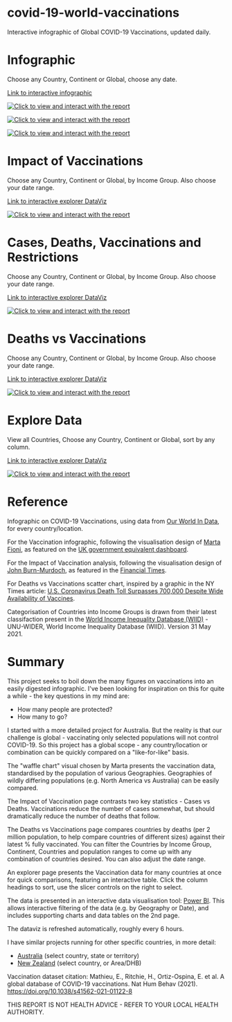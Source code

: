 # covid-19-world-vaccinations
Interactive infographic of Global COVID-19 Vaccinations, updated daily.

# Infographic
Choose any Country, Continent or Global, choose any date.

[Link to interactive infographic](https://app.powerbi.com/view?r=eyJrIjoiYjg2YWVhMzQtNzM1NC00OTRiLWI1OWMtNmMzYzViMTFjN2ZjIiwidCI6ImRjMWYwNGY1LWMxZTUtNDQyOS1hODEyLTU3OTNiZTQ1YmY5ZCIsImMiOjEwfQ%3D%3D)

[![Click to view and interact with the report](https://github.com/Mike-Honey/covid-19-world-vaccinations/raw/main/covid-19-world-vaccinations-Global.png)](https://app.powerbi.com/view?r=eyJrIjoiYjg2YWVhMzQtNzM1NC00OTRiLWI1OWMtNmMzYzViMTFjN2ZjIiwidCI6ImRjMWYwNGY1LWMxZTUtNDQyOS1hODEyLTU3OTNiZTQ1YmY5ZCIsImMiOjEwfQ%3D%3D)

[![Click to view and interact with the report](https://github.com/Mike-Honey/covid-19-world-vaccinations/raw/main/covid-19-world-vaccinations-South%20America.png)](https://app.powerbi.com/view?r=eyJrIjoiYjg2YWVhMzQtNzM1NC00OTRiLWI1OWMtNmMzYzViMTFjN2ZjIiwidCI6ImRjMWYwNGY1LWMxZTUtNDQyOS1hODEyLTU3OTNiZTQ1YmY5ZCIsImMiOjEwfQ%3D%3D)

[![Click to view and interact with the report](https://github.com/Mike-Honey/covid-19-world-vaccinations/raw/main/covid-19-world-vaccinations-Australia.png)](https://app.powerbi.com/view?r=eyJrIjoiYjg2YWVhMzQtNzM1NC00OTRiLWI1OWMtNmMzYzViMTFjN2ZjIiwidCI6ImRjMWYwNGY1LWMxZTUtNDQyOS1hODEyLTU3OTNiZTQ1YmY5ZCIsImMiOjEwfQ%3D%3D)


# Impact of Vaccinations
Choose any Country, Continent or Global, by Income Group. Also choose your date range.

[Link to interactive explorer DataViz](https://app.powerbi.com/view?r=eyJrIjoiYjg2YWVhMzQtNzM1NC00OTRiLWI1OWMtNmMzYzViMTFjN2ZjIiwidCI6ImRjMWYwNGY1LWMxZTUtNDQyOS1hODEyLTU3OTNiZTQ1YmY5ZCIsImMiOjEwfQ%3D%3D&pageName=ReportSectiondf9745082dd660d03688)

[![Click to view and interact with the report](https://github.com/Mike-Honey/covid-19-world-vaccinations/raw/main/covid-19-world-vaccinations-Impact%20Global.png)](https://app.powerbi.com/view?r=eyJrIjoiYjg2YWVhMzQtNzM1NC00OTRiLWI1OWMtNmMzYzViMTFjN2ZjIiwidCI6ImRjMWYwNGY1LWMxZTUtNDQyOS1hODEyLTU3OTNiZTQ1YmY5ZCIsImMiOjEwfQ%3D%3D&pageName=ReportSectiondf9745082dd660d03688)

# Cases, Deaths, Vaccinations and Restrictions
Choose any Country, Continent or Global, by Income Group. Also choose your date range.

[Link to interactive explorer DataViz](https://app.powerbi.com/view?r=eyJrIjoiYjg2YWVhMzQtNzM1NC00OTRiLWI1OWMtNmMzYzViMTFjN2ZjIiwidCI6ImRjMWYwNGY1LWMxZTUtNDQyOS1hODEyLTU3OTNiZTQ1YmY5ZCIsImMiOjEwfQ%3D%3D&pageName=ReportSectionbf79f86a8d0483beed43)

[![Click to view and interact with the report](https://github.com/Mike-Honey/covid-19-world-vaccinations/raw/main/covid-19-world-vaccinations-CDVR%20Global.png)](https://app.powerbi.com/view?r=eyJrIjoiYjg2YWVhMzQtNzM1NC00OTRiLWI1OWMtNmMzYzViMTFjN2ZjIiwidCI6ImRjMWYwNGY1LWMxZTUtNDQyOS1hODEyLTU3OTNiZTQ1YmY5ZCIsImMiOjEwfQ%3D%3D&pageName=ReportSectionbf79f86a8d0483beed43)

# Deaths vs Vaccinations
Choose any Country, Continent or Global, by Income Group. Also choose your date range.

[Link to interactive explorer DataViz](https://app.powerbi.com/view?r=eyJrIjoiYjg2YWVhMzQtNzM1NC00OTRiLWI1OWMtNmMzYzViMTFjN2ZjIiwidCI6ImRjMWYwNGY1LWMxZTUtNDQyOS1hODEyLTU3OTNiZTQ1YmY5ZCIsImMiOjEwfQ%3D%3D&pageName=ReportSection9b733eb7d60e82cd6a40)

[![Click to view and interact with the report](https://github.com/Mike-Honey/covid-19-world-vaccinations/raw/main/covid-19-world-vaccinations-Deaths%20vs%20Global.png)](https://app.powerbi.com/view?r=eyJrIjoiYjg2YWVhMzQtNzM1NC00OTRiLWI1OWMtNmMzYzViMTFjN2ZjIiwidCI6ImRjMWYwNGY1LWMxZTUtNDQyOS1hODEyLTU3OTNiZTQ1YmY5ZCIsImMiOjEwfQ%3D%3D&pageName=ReportSection9b733eb7d60e82cd6a40)

# Explore Data
View all Countries, Choose any Country, Continent or Global, sort by any column.

[Link to interactive explorer DataViz](https://app.powerbi.com/view?r=eyJrIjoiYjg2YWVhMzQtNzM1NC00OTRiLWI1OWMtNmMzYzViMTFjN2ZjIiwidCI6ImRjMWYwNGY1LWMxZTUtNDQyOS1hODEyLTU3OTNiZTQ1YmY5ZCIsImMiOjEwfQ%3D%3D&pageName=ReportSection858f47ca5126865dfc57)

[![Click to view and interact with the report](https://github.com/Mike-Honey/covid-19-world-vaccinations/raw/main/covid-19-world-vaccinations-explore.png)](https://app.powerbi.com/view?r=eyJrIjoiYjg2YWVhMzQtNzM1NC00OTRiLWI1OWMtNmMzYzViMTFjN2ZjIiwidCI6ImRjMWYwNGY1LWMxZTUtNDQyOS1hODEyLTU3OTNiZTQ1YmY5ZCIsImMiOjEwfQ%3D%3D&pageName=ReportSection858f47ca5126865dfc57)


# Reference

Infographic on COVID-19 Vaccinations, using data from [Our World In Data](https://ourworldindata.org/), for every country/location. 

For the Vaccination infographic, following the visualisation design of [Marta Fioni](https://twitter.com/jburnmurdoch), as featured on the [UK government equivalent dashboard](https://coronavirus.data.gov.uk/).

For the Impact of Vaccination analysis, following the visualisation design of [John Burn-Murdoch](https://twitter.com/jburnmurdoch), as featured in the [Financial Times](https://www.ft.com/content/fa4f248a-a476-491d-a5ce-f128360e9f24).

For Deaths vs Vaccinations scatter chart, inspired by a graphic in the NY Times article: [U.S. Coronavirus Death Toll Surpasses 700,000 Despite Wide Availability of Vaccines](https://www.nytimes.com/2021/10/01/us/us-covid-deaths-700k.html).

Categorisation of Countries into Income Groups is drawn from their latest classifaction present in the [World Income Inequality Database (WIID)](https://www.wider.unu.edu/database/world-income-inequality-database-wiid) - UNU-WIDER, World Income Inequality Database (WIID). Version 31 May 2021.


# Summary

This project seeks to boil down the many figures on vaccinations into an easily digested infographic. I've been looking for inspiration on this for quite a while - the key questions in my mind are:
- How many people are protected?
- How many to go?

I started with a more detailed project for Australia. But the reality is that our challenge is global - vaccinating only selected populations will not control COVID-19. So this project has a global scope - any country/location or combination can be quickly compared on a "like-for-like" basis.

The "waffle chart" visual chosen by Marta presents the vaccination data, standardised by the population of various Geographies.  Geographies of wildly differing populations (e.g. North America vs Australia) can be easily compared.

The Impact of Vaccination page contrasts two key statistics - Cases vs Deaths. Vaccinations reduce the number of cases somewhat, but should dramatically reduce the number of deaths that follow.

The Deaths vs Vaccinations page compares countries by deaths (per 2 million population, to help compare countries of different sizes) against their latest % fully vaccinated. You can filter the Countries by Income Group, Continent, Countries and population ranges to come up with any combination of countries desired. You can also adjust the date range.

An explorer page presents the Vaccination data for many countries at once for quick comparisons, featuring an interactive table.  Click the column headings to sort, use the slicer controls on the right to select.

The data is presented in an interactive data visualisation tool: [Power BI](https://powerbi.microsoft.com). This allows interactive filtering of the data (e.g. by Geography or Date), and includes supporting charts and data tables on the 2nd page.  

The dataviz is refreshed automatically, roughly every 6 hours. 

I have similar projects running for other specific countries, in more detail:
 - [Australia](https://github.com/Mike-Honey/covid-19-au-vaccinations#readme) (select country, state or territory)
 - [New Zealand](https://github.com/Mike-Honey/covid-19-nz-vaccinations#readme) (select country, or Area/DHB)

Vaccination dataset citation:
Mathieu, E., Ritchie, H., Ortiz-Ospina, E. et al. A global database of COVID-19 vaccinations. Nat Hum Behav (2021). https://doi.org/10.1038/s41562-021-01122-8

THIS REPORT IS NOT HEALTH ADVICE - REFER TO YOUR LOCAL HEALTH AUTHORITY.
